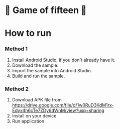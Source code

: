# 🧩 Game of fifteen 🧩
# How to run
### Method 1
1. Install Android Studio, if you don't already have it.
2. Download the sample.
3. Import the sample into Android Studio.
4. Build and run the sample.
### Method 2
1. Download APK file from https://drive.google.com/file/d/1w0RuD3KdM1rx-Edyx4h6cTe7ZDy6dWnM/view?usp=sharing
2. Install on your device
3. Run application
